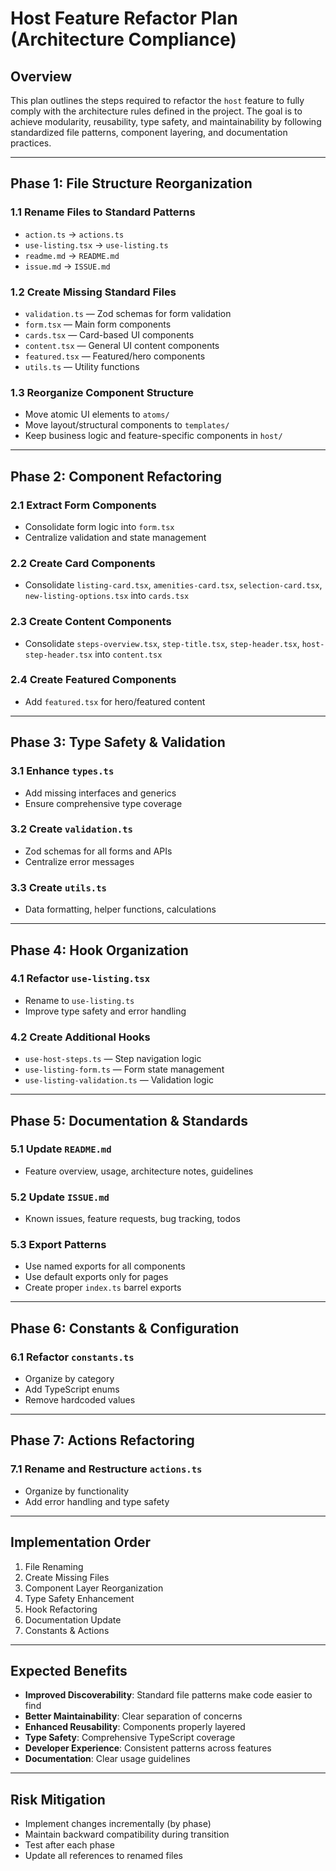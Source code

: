 # Host Feature Refactor Plan (Architecture Compliance)

## Overview
This plan outlines the steps required to refactor the `host` feature to fully comply with the architecture rules defined in the project. The goal is to achieve modularity, reusability, type safety, and maintainability by following standardized file patterns, component layering, and documentation practices.

---

## Phase 1: File Structure Reorganization

### 1.1 Rename Files to Standard Patterns
- `action.ts` → `actions.ts`
- `use-listing.tsx` → `use-listing.ts`
- `readme.md` → `README.md`
- `issue.md` → `ISSUE.md`

### 1.2 Create Missing Standard Files
- `validation.ts` — Zod schemas for form validation
- `form.tsx` — Main form components
- `cards.tsx` — Card-based UI components
- `content.tsx` — General UI content components
- `featured.tsx` — Featured/hero components
- `utils.ts` — Utility functions

### 1.3 Reorganize Component Structure
- Move atomic UI elements to `atoms/`
- Move layout/structural components to `templates/`
- Keep business logic and feature-specific components in `host/`

---

## Phase 2: Component Refactoring

### 2.1 Extract Form Components
- Consolidate form logic into `form.tsx`
- Centralize validation and state management

### 2.2 Create Card Components
- Consolidate `listing-card.tsx`, `amenities-card.tsx`, `selection-card.tsx`, `new-listing-options.tsx` into `cards.tsx`

### 2.3 Create Content Components
- Consolidate `steps-overview.tsx`, `step-title.tsx`, `step-header.tsx`, `host-step-header.tsx` into `content.tsx`

### 2.4 Create Featured Components
- Add `featured.tsx` for hero/featured content

---

## Phase 3: Type Safety & Validation

### 3.1 Enhance `types.ts`
- Add missing interfaces and generics
- Ensure comprehensive type coverage

### 3.2 Create `validation.ts`
- Zod schemas for all forms and APIs
- Centralize error messages

### 3.3 Create `utils.ts`
- Data formatting, helper functions, calculations

---

## Phase 4: Hook Organization

### 4.1 Refactor `use-listing.tsx`
- Rename to `use-listing.ts`
- Improve type safety and error handling

### 4.2 Create Additional Hooks
- `use-host-steps.ts` — Step navigation logic
- `use-listing-form.ts` — Form state management
- `use-listing-validation.ts` — Validation logic

---

## Phase 5: Documentation & Standards

### 5.1 Update `README.md`
- Feature overview, usage, architecture notes, guidelines

### 5.2 Update `ISSUE.md`
- Known issues, feature requests, bug tracking, todos

### 5.3 Export Patterns
- Use named exports for all components
- Use default exports only for pages
- Create proper `index.ts` barrel exports

---

## Phase 6: Constants & Configuration

### 6.1 Refactor `constants.ts`
- Organize by category
- Add TypeScript enums
- Remove hardcoded values

---

## Phase 7: Actions Refactoring

### 7.1 Rename and Restructure `actions.ts`
- Organize by functionality
- Add error handling and type safety

---

## Implementation Order
1. File Renaming
2. Create Missing Files
3. Component Layer Reorganization
4. Type Safety Enhancement
5. Hook Refactoring
6. Documentation Update
7. Constants & Actions

---

## Expected Benefits
- **Improved Discoverability**: Standard file patterns make code easier to find
- **Better Maintainability**: Clear separation of concerns
- **Enhanced Reusability**: Components properly layered
- **Type Safety**: Comprehensive TypeScript coverage
- **Developer Experience**: Consistent patterns across features
- **Documentation**: Clear usage guidelines

---

## Risk Mitigation
- Implement changes incrementally (by phase)
- Maintain backward compatibility during transition
- Test after each phase
- Update all references to renamed files 
